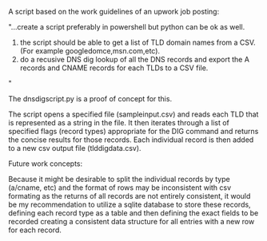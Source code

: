 A script based on the work guidelines of an upwork job posting:

"...create a script preferably in powershell but python can be ok as well.

1. the script should be able to get a list of TLD domain names from a CSV. (For example googledomce,msn.com,etc).
2. do a recusive DNS dig lookup of all the DNS records and export the A records and CNAME records for each TLDs to a CSV file.

"

The dnsdigscript.py is a proof of concept for this.

The script opens a specified file (sampleinput.csv) and reads each TLD that is represented as a string in the file. It then iterates
through a list of specified flags (record types) appropriate for the DIG command and returns the concise results for those records.
Each individual record is then added to a new csv output file (tlddigdata.csv).


Future work concepts:

Because it might be desirable to split the individual records by type (a/cname, etc) and the format
of rows may be inconsistent with csv formating as the returns of all records are not entirely consistent, it would be
my recommendation to utilize a sqlite database to store these records, defining each record type as a table
and then defining the exact fields to be recorded creating a consistent data structure for all entries with a new row
for each record.
